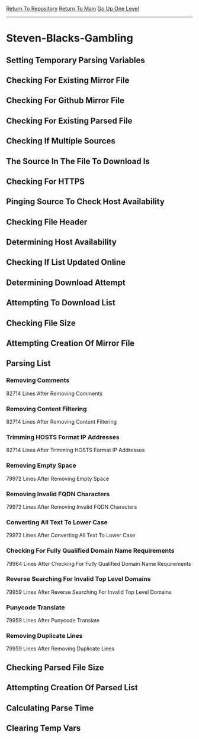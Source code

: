 [Return To Repository](https://github.com/bast69/piholeparser/)
[Return To Main](https://github.com/bast69/piholeparser/blob/master/RecentRunLogs/Mainlog.md)
[Go Up One Level](https://github.com/bast69/piholeparser/blob/master/RecentRunLogs/TopLevelScripts/30-Processing-External-Blacklists.md)
____________________________________
# Steven-Blacks-Gambling
## Setting Temporary Parsing Variables
## Checking For Existing Mirror File
## Checking For Github Mirror File
## Checking For Existing Parsed File
## Checking If Multiple Sources
## The Source In The File To Download Is
## Checking For HTTPS
## Pinging Source To Check Host Availability
## Checking File Header
## Determining Host Availability
## Checking If List Updated Online
## Determining Download Attempt
## Attempting To Download List
## Checking File Size
## Attempting Creation Of Mirror File
## Parsing List
### Removing Comments
82714 Lines After Removing Comments
### Removing Content Filtering
82714 Lines After Removing Content Filtering
### Trimming HOSTS Format IP Addresses
82714 Lines After Trimming HOSTS Format IP Addresses
### Removing Empty Space
79972 Lines After Removing Empty Space
### Removing Invalid FQDN Characters
79972 Lines After Removing Invalid FQDN Characters
### Converting All Text To Lower Case
79972 Lines After Converting All Text To Lower Case
### Checking For Fully Qualified Domain Name Requirements
79964 Lines After Checking For Fully Qualified Domain Name Requirements
### Reverse Searching For Invalid Top Level Domains
79959 Lines After Reverse Searching For Invalid Top Level Domains
### Punycode Translate
79959 Lines After Punycode Translate
### Removing Duplicate Lines
79959 Lines After Removing Duplicate Lines
## Checking Parsed File Size
## Attempting Creation Of Parsed List
## Calculating Parse Time
## Clearing Temp Vars

